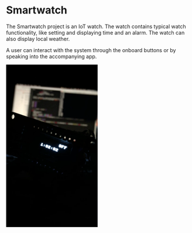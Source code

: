 # Smartwatch
The Smartwatch project is an IoT watch.  The watch contains typical watch functionality, like setting and displaying time and an alarm.  The watch can also display local weather.

A user can interact with the system through the onboard buttons or by speaking into the accompanying app.  


<!-- ![demo snapshot](https://github.com/jon-herman/Smartwatch/blob/master/smartwatch_frame.png) -->

<img src="https://github.com/jon-herman/Smartwatch/blob/master/smartwatch_frame.png" width="250"/>

